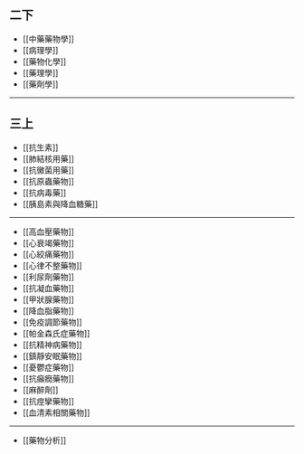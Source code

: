 ## 二下
- [[中藥藥物學]]
- [[病理學]]
- [[藥物化學]]
- [[藥理學]]
- [[藥劑學]]
---
## 三上
- [[抗生素]]
- [[肺結核用藥]]
- [[抗黴菌用藥]]
- [[抗原蟲藥物]]
- [[抗病毒藥]]
- [[胰島素與降血糖藥]]
---
- [[高血壓藥物]]
- [[心衰竭藥物]]
- [[心絞痛藥物]]
- [[心律不整藥物]]
- [[利尿劑藥物]]
- [[抗凝血藥物]]
- [[甲狀腺藥物]]
- [[降血脂藥物]]
- [[免疫調節藥物]]
- [[帕金森氏症藥物]]
- [[抗精神病藥物]]
- [[鎮靜安眠藥物]]
- [[憂鬱症藥物]]
- [[抗癲癇藥物]]
- [[麻醉劑]]
- [[抗痙攣藥物]]
- [[血清素相關藥物]]
---
- [[藥物分析]]